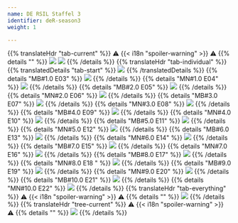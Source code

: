 ```yaml
---
name: DE RSIL Staffel 3
identifier: deR-season3
weight: 1

---
```

{{% translateHdr "tab-current" %}}
:warning: {{< i18n "spoiler-warning" >}} :warning:
{{% details "" %}}
![](/sim-ayto/de03r/de03r_tab.png)
![](/sim-ayto/de03r/de03r_sum.png)
{{% /details %}}
{{% translateHdr "tab-individual" %}}
{{% translatedDetails "tab-start" %}}
![](/sim-ayto/de03r/de03r_0.png)
{{% /translatedDetails %}}
{{% details "MB#1.0 E03" %}}
![](/sim-ayto/de03r/de03r_1.png)
{{% /details %}}
{{% details "MN#1.0 E04" %}}
![](/sim-ayto/de03r/de03r_2.png)
{{% /details %}}
{{% details "MB#2.0 E05" %}}
![](/sim-ayto/de03r/de03r_3.png)
{{% /details %}}
{{% details "MN#2.0 E06" %}}
![](/sim-ayto/de03r/de03r_4.png)
{{% /details %}}
{{% details "MB#3.0 E07" %}}
![](/sim-ayto/de03r/de03r_5.png)
{{% /details %}}
{{% details "MN#3.0 E08" %}}
![](/sim-ayto/de03r/de03r_6.png)
{{% /details %}}
{{% details "MB#4.0 E09" %}}
![](/sim-ayto/de03r/de03r_7.png)
{{% /details %}}
{{% details "MN#4.0 E10" %}}
![](/sim-ayto/de03r/de03r_8.png)
{{% /details %}}
{{% details "MB#5.0 E11" %}}
![](/sim-ayto/de03r/de03r_9.png)
{{% /details %}}
{{% details "MN#5.0 E12" %}}
![](/sim-ayto/de03r/de03r_10.png)
{{% /details %}}
{{% details "MB#6.0 E13" %}}
![](/sim-ayto/de03r/de03r_11.png)
{{% /details %}}
{{% details "MN#6.0 E14" %}}
![](/sim-ayto/de03r/de03r_12.png)
{{% /details %}}
{{% details "MB#7.0 E15" %}}
![](/sim-ayto/de03r/de03r_13.png)
{{% /details %}}
{{% details "MN#7.0 E16" %}}
![](/sim-ayto/de03r/de03r_14.png)
{{% /details %}}
{{% details "MB#8.0 E17" %}}
![](/sim-ayto/de03r/de03r_15.png)
{{% /details %}}
{{% details "MN#8.0 E18 " %}}
![](/sim-ayto/de03r/de03r_16.png)
{{% /details %}}
{{% details "MB#9.0 E19" %}}
![](/sim-ayto/de03r/de03r_17.png)
{{% /details %}}
{{% details "MN#9.0 E20" %}}
![](/sim-ayto/de03r/de03r_18.png)
{{% /details %}}
{{% details "MB#10.0 E21" %}}
![](/sim-ayto/de03r/de03r_19.png)
{{% /details %}}
{{% details "MN#10.0 E22" %}}
![](/sim-ayto/de03r/de03r_20.png)
{{% /details %}}
{{% translateHdr "tab-everything" %}}
:warning: {{< i18n "spoiler-warning" >}} :warning:
{{% details "" %}}
![](/sim-ayto/de03r/de03r.col.png)
{{% /details %}}
{{% translateHdr "tree-current" %}}
:warning: {{< i18n "spoiler-warning" >}} :warning:
{{% details "" %}}
![](/sim-ayto/de03r/de03r.png)
{{% /details %}}

